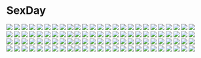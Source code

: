 # SexDay
![](https://konachan.com/image/e6b4f17901f662fc9d81bd2e9bb61864/Konachan.com%20-%2080058%20godees%20k-on%21%20manabe_nodoka%20monochrome.jpg)
![](https://konachan.com/jpeg/4b75d662dd5d5c8b1d0aab770e7dff5e/Konachan.com%20-%20196963%20blue_eyes%20blue_hair%20gradient%20hatsune_miku%20junefeier_%28artist%29%20long_hair%20phone%20skirt%20thighhighs%20vocaloid%20watermark%20wristwear.jpg)
![](https://konachan.com/jpeg/33bce6830ce8a7a9b8284677b1d5688f/Konachan.com%20-%20293281%20blonde_hair%20blush%20breasts%20cleavage%20cropped%20fate_grand_order%20fate_%28series%29%20green_eyes%20kuavera%20pantyhose%20short_hair%20topless%20waifu2x%20white.jpg)
![](https://konachan.com/jpeg/43bd2f3fe846ebecb271d701be06a9eb/Konachan.com%20-%20170834%20all_male%20animal%20aqua_eyes%20bird%20black_eyes%20black_hair%20brown_eyes%20coolzaku%20duck%20glasses%20green_hair%20hat%20male%20red_hair%20tapioca%20tie%20tsuritama%20water.jpg)
![](https://konachan.com/image/27345d2da82079372e153c21c786b22f/Konachan.com%20-%2064107%20bodysuit%20jpeg_artifacts%20neon_genesis_evangelion%20soryu_asuka_langley.jpg)
![](https://konachan.com/image/909656061836d8de277210e4ddcffe62/Konachan.com%20-%20131313%20brown_eyes%20brown_hair%20ex-driver%20gou_%28double_trigger%29%20gun%20pantyhose%20sakakino_lisa%20weapon.jpg)
![](https://konachan.com/jpeg/24b7cbfefac4c2a627b9ecdf01857a7e/Konachan.com%20-%2093203%20ass%20blue_hair%20christmas%20douwa%20hat%20original%20panties%20purple_eyes%20skirt%20thighhighs%20underwear%20white.jpg)
![](https://konachan.com/jpeg/1d7dea01afe05af127eeaddde658b5ba/Konachan.com%20-%20182608%20anthropomorphism%20bandage%20breasts%20dark_skin%20glasses%20kantai_collection%20musashi_%28kancolle%29%20sarashi%20spread_legs%20underwear%20yamaneko.jpg)
![](https://konachan.com/image/6e3a2f5f882cb098fd5ddac62263640c/Konachan.com%20-%20245559%20brown_hair%20close%20eliza_%28tekken%29%20horns%20red_eyes%20short_hair%20tattoo%20tekken%20wanke.jpg)
![](https://konachan.com/jpeg/c07c9686b570b91e78466b175250e703/Konachan.com%20-%20236338%20black_hair%20blush%20breasts%20cameltoe%20gray_eyes%20matsunaga_kouyou%20original%20panties%20skirt%20underwear%20upskirt.jpg)
![](https://konachan.com/jpeg/b84fa0ea89e0bb6ad417864d578dd612/Konachan.com%20-%20118787%20bed%20black_hair%20bra%20breasts%20cabbit%20game_cg%20long_hair%20michiru_%28midori_no_umi%29%20midori_no_umi%20navel%20nipples%20panties%20saeki_hokuto%20underwear.jpg)
![](https://konachan.com/image/2a1a745bd9f0bfa54ba013e71b0995eb/Konachan.com%20-%2022768%20ran_%28texhnolyze%29%20texhnolyze.jpg)
![](https://konachan.com/image/dd0b6650c62c7e417c50fdae4f80a269/Konachan.com%20-%20303659%20clouds%20haruka_%28pokemon%29%20mightyena%20pippi_%28p3i2%29%20pokemon%20rayquaza.jpg)
![](https://konachan.com/jpeg/a9ef4b8163f471a199c54996aa12a9dd/Konachan.com%20-%20277765%20aqua_eyes%20asou_fumi%20ass%20baseson%20bath%20bathtub%20breasts%20game_cg%20glasses%20gray_hair%20kimihane%20mtu%20navel%20night%20nipples%20nude%20short_hair%20snow%20towel%20water.jpg)
![](https://konachan.com/jpeg/d84c0f2cb467bb54e43dad8aa4e8ae46/Konachan.com%20-%20259748%20ass%20barefoot%20bow%20braids%20breasts%20building%20catgirl%20city%20ebizome%20long_hair%20panties%20red_eyes%20red_hair%20ruins%20sky%20tail%20touhou%20twintails%20underwear.jpg)
![](https://konachan.com/image/dfc483ca994a52a8317d1724864ef2a3/Konachan.com%20-%2031584%20ass%20blonde_hair%20blue_eyes%20blush%20censored%20cum%20favorite%20game_cg%20happy_margaret%21%20kokonoka%20rindou_saki%20school_uniform%20sex.jpg)
![](https://konachan.com/image/0a99db3fc7105e95d6169e7204c4e493/Konachan.com%20-%20175295%20akashio%20anthropomorphism%20blonde_hair%20clouds%20gloves%20gun%20long_hair%20moon%20red_eyes%20scarf%20school_uniform%20skirt%20sky%20socks%20stars%20water%20weapon.jpg)
![](https://konachan.com/jpeg/490c951e938e6f0e2a2e0220666ef3a0/Konachan.com%20-%20149131%20beach%20hewsack%20kamiigusa_misaki%20kanda_sorata%20male%20sakura-sou_no_pet_na_kanojo%20shiina_mashiro%20swimsuit.jpg)
![](https://konachan.com/jpeg/59f0538ababce6200ffea29b5c62506f/Konachan.com%20-%20126942%20animal_ears%20blonde_hair%20food%20foxgirl%20gray_hair%20long_hair%20original%20p19%20pink_hair.jpg)
![](https://konachan.com/image/c31d31d6acbea3f6b61912d755944993/Konachan.com%20-%20155397%20blue_eyes%20blue_hair%20hatsune_miku%20sassa01%20tie%20vocaloid.jpg)
![](https://konachan.com/image/06e6bdce87227ac7d3481bf8b1194c9e/Konachan.com%20-%205438%20school_uniform%20tagme.jpg)
![](https://konachan.com/image/bac5106be8075b1274066bba01c57df3/Konachan.com%20-%20155157%20animal%20blonde_hair%20cat%20close%20gayu_fuyu-sh%C5%8D%20gray_eyes%20watermark.jpg)
![](https://konachan.com/image/088380ed1231917b858f3ad30a7ba83d/Konachan.com%20-%20126442%20food%20gakuou%20gray_hair%20korie_riko%20mayuzumi_hinayu%20school_uniform.jpg)
![](https://konachan.com/image/d66f6b8b9fcf189c40276a896d2b3055/Konachan.com%20-%20286520%20aqua_eyes%20black_hair%20blush%20bow%20braids%20breasts%20brown_eyes%20cleavage%20close%20fang%20gray_hair%20long_hair%20necklace%20original%20pink_eyes%20ponytail%20short_hair.jpg)
![](https://konachan.com/jpeg/dec394119b1124ad6a3cb94cbee40a15/Konachan.com%20-%20266400%20bed%20breasts%20brown_hair%20cameltoe%20game_cg%20love_sweets%20moonstone%20nipples%20open_shirt%20otonashi_kanae%20panties%20socks%20spread_legs%20topless%20underwear.jpg)
![](https://konachan.com/jpeg/b26e7990e373ed8a13f707e5d5fb5c20/Konachan.com%20-%2075679%20bunnygirl%20inaba_tewi%20polychromatic%20tagme_%28artist%29%20touhou.jpg)
![](https://konachan.com/jpeg/34a3a195da55f55e83d6419f88b9e041/Konachan.com%20-%20136427%20bow%20brown_eyes%20brown_hair%20cherry_blossoms%20dress%20flowers%20hakurei_reimu%20kimono%20male%20miko%20petals%20short_hair%20skirt%20tokiame%20touhou%20wedding%20wedding_attire.jpg)
![](https://konachan.com/image/88b7af984ac529dc1d806c767b723a9b/Konachan.com%20-%20138711%20bed%20blush%20brown_hair%20loli%20panties%20to_love_ru%20underwear%20yabuki_kentarou%20yuuki_mikan.jpg)
![](https://konachan.com/image/ea20ddec8cd5f18a0700ae3ec0b4693f/Konachan.com%20-%2077212%20dokuro_chrome%20katekyou_hitman_reborn%20male%20rokudou_mukuro%20sawada_tsunayoshi.jpg)
![](https://konachan.com/jpeg/5aa29e95ff910a70b47ff3d4272e5229/Konachan.com%20-%20293790%20blue_eyes%20blush%20brown_hair%20chiyomaru_%28yumichiyo0606%29%20close%20flowers%20hanazake_rin%20long_hair%20tears.jpg)
![](https://konachan.com/image/3af7d42bc1a6aeff09e8db51a328ed2e/Konachan.com%20-%20265342%20aqua_eyes%20brown_hair%20haneru%20lighthouse%20long_hair%20original%20petals%20school_uniform%20skirt%20water.jpg)
![](https://konachan.com/jpeg/41a215678e56f402224994578344cc36/Konachan.com%20-%20173898%20blue_eyes%20daiba_kanon%20elbow_gloves%20erina_der_vogelweid%20gloves%20god_eater%20gray_hair%20hat%20pink_hair%20shoujo_ai%20skirt%20thighhighs%20tsuchikure_%283105mitoko%29.jpg)
![](https://konachan.com/image/a8d24d734da57311e36e8d592b371a7d/Konachan.com%20-%20176932%20anthropomorphism%20aqua_eyes%20bodysuit%20cape%20close%20gray_hair%20kantai_collection%20tagme_%28artist%29%20wo-class_aircraft_carrier.jpg)
![](https://konachan.com/jpeg/c8c3054684e929e26487225bcda31d94/Konachan.com%20-%20259432%20animal_ears%20aqua_eyes%20azur_lane%20black_hair%20breast_grab%20breasts%20catgirl%20fang%20gradient%20long_hair%20mask%20nipples%20no_bra%20oekakizuki%20pink_eyes%20short_hair.jpg)
![](https://konachan.com/image/0ba4d251377333ecfbefe2bb5c900a05/Konachan.com%20-%2046211%20animal_ears%20brown_eyes%20brown_hair%20foxgirl%20japanese_clothes%20kanan_%28artist%29%20miko%20tagme%20tail%20thighhighs.jpg)
![](https://konachan.com/image/0b3d4c140105978526c89bbd4761c0ca/Konachan.com%20-%2023877%20mesousa%20pani_poni_dash.jpg)
![](https://konachan.com/jpeg/b26e21765337a6f46628a46eaa3a85f8/Konachan.com%20-%20144562%20animal_ears%20blonde_hair%20blush%20breasts%20dog_days%20foxgirl%20gloves%20green_eyes%20ichi_makoto%20nopan%20ponytail%20tail%20third-party_edit%20yukikaze_panettone.jpg)
![](https://konachan.com/image/74fc51e5d257e4f49c56cb6b02fe6fab/Konachan.com%20-%20200698%20blue_eyes%20blue_hair%20choker%20clouds%20dress%20hatsune_miku%20long_hair%20ponita%20pool%20sky%20summer_dress%20sunset%20vocaloid%20water%20wristwear.jpg)
![](https://konachan.com/image/85815f44f9dc74d57ea690e1c642ddc7/Konachan.com%20-%20120691%20honda_masazumi%20kyoukai_senjou_no_horizon%20panties%20underwear%20yaoya_musuko.jpg)
![](https://konachan.com/image/f9ae597191b5e43ba4f4f52830919a5c/Konachan.com%20-%20288775%20cake%20couch%20drink%20food%20gloves%20green_eyes%20green_hair%20hat%20hatsune_miku%20ji_dao_ji%20long_hair%20microphone%20thighhighs%20twintails%20vocaloid.jpg)
![](https://konachan.com/jpeg/f62e620915fa23e6c9ea5832c885a1fd/Konachan.com%20-%20271034%20bed%20blush%20bug_%28artist%29%20drink%20long_hair%20navel%20pajamas%20panties%20purple_eyes%20purple_hair%20twintails%20underwear%20vocaloid%20voiceroid%20yuzuki_yukari.jpg)
![](https://konachan.com/image/214d24d11b57f33b33cefb224d7251dd/Konachan.com%20-%2088868%20book%20building%20city%20clouds%20headphones%20scarf%20school_uniform%20short_hair%20sunset%20supertie%20tagme_%28character%29.jpg)
![](https://konachan.com/image/92cf8ed8ca2e68b3bf9c96f8fb58bd8d/Konachan.com%20-%2021753%20beck%20minami_maho.jpg)
![](https://konachan.com/image/8ec0d386bc8b656328789f32a9962a6b/Konachan.com%20-%2073963%20bra%20panties%20underwear.jpg)
![](https://konachan.com/image/3ceee636b55a80e47aed698d2e9c3782/Konachan.com%20-%2027059%20ichigo_mashimaro.jpg)
![](https://konachan.com/image/2a304a7f946e92b5c41e7b8e02cbaa6c/Konachan.com%20-%2050001%20christmas%20hirasawa_yui%20k-on%21.jpg)
![](https://konachan.com/image/f46a60e0de85258bad6b8e91ce7ab0e0/Konachan.com%20-%2076387%20angel_beats%21%20close%20fang%20pink_hair%20vector%20wink%20yui_%28angel_beats%21%29.jpg)
![](https://konachan.com/image/4b8149dd0bfdeab1b7e0b01757c05150/Konachan.com%20-%2053932%20ass%20bachou%20beach%20bikini%20black_hair%20blush%20breasts%20brown_eyes%20brown_hair%20cleavage%20kanu%20koihime_musou%20long_hair%20pink_hair%20red_eyes%20ryuubi%20scan%20swimsuit.jpg)
![](https://konachan.com/image/5940dc68a9d082ca9cb0e1bead4770e3/Konachan.com%20-%2052246%20beach%20game_cg%20loli%20night%20rindou_ruri%20tenshinranman%20water%20yuzusoft.jpg)
![](https://konachan.com/image/5235ab4c9a2b01b64a8baafdf6e34aaf/Konachan.com%20-%20199286%20ass%20black_hair%20fire_emblem%20long_hair%20lyndis_%28fire_emblem%29%20panties%20ponytail%20shinon_%28tokage_shuryou%29%20underwear.jpg)
![](https://konachan.com/jpeg/931f5dba9347c2c267d93b28fc985bba/Konachan.com%20-%20200919%20all_male%20anthropomorphism%20cherry_blossoms%20flowers%20honebami_toshiro%20male%20mokoppe%20purple_eyes%20short_hair%20tie%20touken_ranbu%20uniform%20white%20white_hair.jpg)
![](https://konachan.com/image/4e7346b4d85340c4760e1db55ce54d9b/Konachan.com%20-%2064000%20blonde_hair%20blood%20blush%20censored%20favorite%20game_cg%20hisakaki_kosame%20hoshizora_no_memoria%20sex.jpg)
![](https://konachan.com/image/6e5c56da0057762ae335d415d3193e0c/Konachan.com%20-%20109922%20amane_suzuha%20animal_ears%20faris_nyannyan%20gun%20hashida_itaru%20kiryuu_moeka%20kitunen%20maid%20makise_kurisu%20male%20pink%20shiina_mayuri%20steins%3Bgate%20trap%20weapon.jpg)
![](https://konachan.com/image/14aa4b31a12fb2ff7432d6d1cfd85ff0/Konachan.com%20-%2023288%20pangya.jpg)
![](https://konachan.com/image/1c0b0f5d112b683f9cc709bafa2c54c9/Konachan.com%20-%2080056%20godees%20monochrome.jpg)
![](https://konachan.com/jpeg/e1a5b5e7b803619ae01f111dedae66d8/Konachan.com%20-%2033388%20kobushi_abiru%20sayonara_zetsubou_sensei.jpg)
![](https://konachan.com/jpeg/d9c7130ab08df4cc11ed81debf3fa0f7/Konachan.com%20-%20157030%20ass%20brown_hair%20game_cg%20hoshina_yuki%20japanese_clothes%20love_sick_puppies%20miko%20nipples%20no_bra%20panties%20sankuro%20underwear.jpg)
![](https://konachan.com/image/ebb76015f2e7cb04fd5f80b885ae3881/Konachan.com%20-%20129620%20hatsune_miku%20magnet_%28vocaloid%29%20megurine_luka%20shoujo_ai%20vocaloid%20yukinokoe.jpg)
![](https://konachan.com/jpeg/8c09e992377a97d1bdbbd14837a91086/Konachan.com%20-%20306203%20brown_eyes%20brown_hair%20cherry_blossoms%20close%20flowers%20headdress%20original%20ribbons%20short_hair%20totomachokori.jpg)
![](https://konachan.com/jpeg/397be4b86c347d3f52ba5fb74f6d4b4b/Konachan.com%20-%20297081%20blue_eyes%20blush%20bondage%20book%20cropped%20ichinose_yukino%20kneehighs%20long_hair%20nakano_itsuki%20navel%20panties%20red_hair%20rope%20school_uniform%20skirt%20underwear.jpg)
![](https://konachan.com/image/43fcf618a3198e5f03cd78879dfdaa94/Konachan.com%20-%20243809%20achumuchi%20aqua_eyes%20ball%20beach%20bikini%20bow%20breasts%20cameltoe%20clouds%20drink%20food%20logo%20long_hair%20male%20navel%20sky%20stairs%20swimsuit%20umbrella%20water%20watermark.jpg)
![](https://konachan.com/image/455fcc8d238fd349e854bd74b78751d3/Konachan.com%20-%2018976%20breasts%20cleavage%20ikkitousen%20kakouen_myousai%20kanu_unchou%20panties%20underwear%20weapon.jpg)
![](https://konachan.com/jpeg/c24bf0c42737c6469fced9d6c3cc7617/Konachan.com%20-%20134310%20blush%20long_hair%20nana_asta_deviluke%20pink_hair%20purple_eyes%20tail%20to_love_ru%20toshi5765%20transparent.jpg)
![](https://konachan.com/jpeg/00ba8361eeec09592e5e3c94d1c85a1f/Konachan.com%20-%20280524%20angel%20animal_ears%20blonde_hair%20blush%20feathers%20garter%20halo%20headband%20long_hair%20necklace%20original%20skirt%20tail%20topia%20wings%20yellow_eyes.jpg)
![](https://konachan.com/image/36d0978bf6e33d3308831587a4d2296c/Konachan.com%20-%20105258%20daiteikoku%20ermi_donitz.jpg)
![](https://konachan.com/image/7da03f46c4512b9d9ed7f34d52ab0e18/Konachan.com%20-%2083902%20bow%20brown_hair%20hat%20purple_eyes%20saigyouji_yuyuko%20short_hair%20touhou.jpg)
![](https://konachan.com/jpeg/4163ca3c5b60a44f219ce98294afb922/Konachan.com%20-%2016833%20green_eyes%20narukaze_minamo%20purple_hair%20school_uniform%20shinkai_makoto%20wind%3A_a_breath_of_heart.jpg)
![](https://konachan.com/image/d41d6906bfa2a6f28614ad811db043b2/Konachan.com%20-%209367%20pointed_ears%20ruruguno_janus_enfinus%20wiz_anniversary.jpg)
![](https://konachan.com/jpeg/b139450608bd1e67865cf4b05188385d/Konachan.com%20-%20178995%20blue_eyes%20front_wing%20game_cg%20innocent_girl%20long_hair%20nanaca_mai%20ousaka_kanae%20red_hair.jpg)
![](https://konachan.com/jpeg/d0c3b497db007f1abfccf43b8545f033/Konachan.com%20-%20250856%20breasts%20hiten_goane_ryu%20nipples%20no_bra%20original%20panties%20pantyhose%20panty_pull%20shirt_lift%20third-party_edit%20underwear%20white.jpg)
![](https://konachan.com/jpeg/5365536fd38584dc50e6ae28b37cd8b9/Konachan.com%20-%20145413%20alcot%20ball%20basketball%20game_cg%20headband%20kamishiro_mika%20naka_no_hito_nado_inai%20narumi_yuu%20short_hair%20sport.jpg)
![](https://konachan.com/jpeg/13bd34ba4d23f01266cbb2569d6adfa1/Konachan.com%20-%20262433%20animal_ears%20apron%20bell%20bow%20breasts%20cleavage%20collar%20fang%20foxgirl%20gloves%20headdress%20long_hair%20naked_apron%20pink_hair%20ponytail%20tail%20tamamo_cat%20yellow_eyes.jpg)
![](https://konachan.com/jpeg/747624bf69115e287c2eb328e4786f01/Konachan.com%20-%20188274%20aliasing%20ashishun%20game_cg%20hat%20kokonoka%20loli%20marmalade%20navel%20panties%20primal_x_hearts%20sasorigatame%20tagme%20tenjindaira_haruhi%20underwear.jpg)
![](https://konachan.com/jpeg/373a4c8993bf4d6277fe3727185df10f/Konachan.com%20-%20197049%20axl%20breast_hold%20breasts%20game_cg%20green_hair%20molly_downes%20navel%20nipples%20nude%20pussy%20racial_merge%20senomoto_hisashi%20uncensored%20wet%20yellow_eyes.jpg)
![](https://konachan.com/image/9a3bd1414fcdb9fa271c5adb7270ef2f/Konachan.com%20-%20192232%20animal_ears%20blonde_hair%20brown_hair%20catgirl%20chen%20chibi%20foxgirl%20hat%20kazami_karasu%20long_hair%20short_hair%20tail%20touhou%20yakumo_ran%20yakumo_yukari%20yellow_eyes.jpg)
![](https://konachan.com/image/929f5c5f43733e9ecec1148e27634ff9/Konachan.com%20-%20114693%20diamic_days%20game_cg%20koboshi_renko%20lump_of_sugar%20sesena_yau.jpg)
![](https://konachan.com/image/aece6fae89e13323988212af40513180/Konachan.com%20-%2082494%20akita_neru%20aqua_hair%20blindfold%20blue_hair%20bow%20brown_hair%20gloves%20goggles%20group%20kaito%20long_hair%20male%20meiko%20pink_hair%20scarf%20tie%20twintails%20vocaloid.jpg)
![](https://konachan.com/jpeg/efd48ffc1623d414a94281a59232b5c5/Konachan.com%20-%20176257%20aixioo%20black_hair%20breasts%20long_hair%20navel%20nipples%20nude%20original%20pink_eyes%20ponytail%20pussy%20white.jpg)
![](https://konachan.com/image/4deae2ffd929dfcc8f256de527a9da91/Konachan.com%20-%20244425%20instrument%20male%20music%20original%20paper%20piano%20pierorabu.jpg)
![](https://konachan.com/image/3e32f7b15c39e9f0d6f977675eda60f7/Konachan.com%20-%2025950%20alvis_hamilton%20last_exile.jpg)
![](https://konachan.com/jpeg/f07b8a64bc7de29aea948f1ba8706239/Konachan.com%20-%20187956%20black_hair%20blue_eyes%20breasts%20game_cg%20giga%20gray_hair%20green_eyes%20group%20long_hair%20mermaid%20navel%20nipples%20nironiro%20nude%20onsen%20ouno_sumi%20pink_hair%20water.jpg)
![](https://konachan.com/image/66e98b2538802b760efa403cc1161c2e/Konachan.com%20-%2095554%20blonde_hair%20bow%20flandre_scarlet%20hat%20mifuru%20necklace%20red_eyes%20sword%20touhou%20vampire%20weapon%20wings.jpg)
![](https://konachan.com/image/78bd06af4db46c6c17d4eee528e1a939/Konachan.com%20-%2014880%20hellsing.jpg)
![](https://konachan.com/jpeg/7e3353bb362d47cea7f2ecb3fa0e2d16/Konachan.com%20-%20256865%20aqua_%28konosuba%29%20blue_eyes%20blue_hair%20bow%20breasts%20censored%20kono_subarashii_sekai_ni_shukufuku_wo%21%20nipples%20nude%20paizuri%20penis%20tagme_%28artist%29.jpg)
![](https://konachan.com/image/1419a247113d424985ff6018ca769523/Konachan.com%20-%20304980%20building%20city%20clouds%20eyepatch%20gloves%20green_eyes%20group%20kanola_u%20logo%20long_hair%20night%20ponytail%20red_hair%20shorts%20sky%20stars%20thighhighs%20white_hair.jpg)
![](https://konachan.com/image/4edd7241917e2841ee455543a92cc92a/Konachan.com%20-%20163993%20ass%20blush%20bow%20card_captor_sakura%20flat_chest%20green_eyes%20kinomoto_sakura%20loli%20n.g.%20nipples%20nude%20wink.jpg)
![](https://konachan.com/jpeg/ae685b2f1dd49db5b1ed63f67a973d82/Konachan.com%20-%20129952%20akinoko%20breasts%20doudou_momo%20game_cg%20japanese_clothes%20kaminoyu%20nipples%20no_bra%20nopan.jpg)
![](https://konachan.com/image/1a16e4201bfa367ae8fe608ca2d12699/Konachan.com%20-%20219615%20anthropomorphism%20axis_powers_hetalia%20canada_%28hetalia%29%20genderswap%20yoishigure_kaede.jpg)
![](https://konachan.com/image/20852bb3d28cf4db85ca794d163cfac2/Konachan.com%20-%2020783%20anemone%20dominic_sorel%20eureka_seven.jpg)
![](https://konachan.com/image/2445715cac1b6d1749107bb2a5e8642f/Konachan.com%20-%20242506%20black_hair%20blush%20breasts%20censored%20clouds%20collar%20night%20nude%20original%20pussy%20red_eyes%20shinoda_%28ttym44%29%20short_hair%20sky.jpg)
![](https://konachan.com/jpeg/ebff3263c18caef24e679cc454a7d054/Konachan.com%20-%2034296%20otonashi_meru%20sayonara_zetsubou_sensei.jpg)
![](https://konachan.com/jpeg/585e7f350ab3a29ef59bc93dd230890e/Konachan.com%20-%20304311%202girls%20animal_ears%20anthropomorphism%20blush%20brown_hair%20catgirl%20cropped%20kuma_%28kancolle%29%20long_hair%20nurse%20tail%20tama_%28kancolle%29%20teddy_bear%20tie.jpg)
![](https://konachan.com/jpeg/cd84947537b5227644b08677e2822477/Konachan.com%20-%20285335%20bed%20bikini%20blush%20breasts%20brown_eyes%20fate_grand_order%20fate_%28series%29%20jeanne_d%27arc_alter%20long_hair%20nipples%20shayo%20swimsuit%20wet%20white_hair.jpg)
![](https://konachan.com/jpeg/51911ebfd029480914aebdd0e740ce81/Konachan.com%20-%20285970%20blonde_hair%20blue_eyes%20choker%20dress%20horns%20koi_han%20original%20panties%20pointed_ears%20see_through%20twintails%20underwear%20wings.jpg)
![](https://konachan.com/image/fddff123ceb89a9aa066358b33cc67bf/Konachan.com%20-%20107613%202girls%20blue_eyes%20blue_hair%20blush%20boots%20bow%20breasts%20gloves%20long_hair%20miki_sayaka%20nipples%20red_eyes%20red_hair%20short_hair%20skirt%20thighhighs%20yuri.jpg)
![](https://konachan.com/image/9cf230e920e3d47086df725f6a78c984/Konachan.com%20-%20141764%20aqua_eyes%20aqua_hair%20beach%20hatsune_miku%20long_hair%20mokyu_%28kukoudesu%29%20sunglasses%20twintails%20vocaloid.jpg)
![](https://konachan.com/image/3f81f1291d00d4a66ccaa2976428bed2/Konachan.com%20-%20122477%20blue_eyes%20breasts%20cleavage%20ginshachi%20green_hair%20hatsune_miku%20heart%20long_hair%20panties%20ribbons%20thighhighs%20twintails%20underwear%20vocaloid.jpg)
![](https://konachan.com/image/e7f341db21d046d23deb9ca2069e74d2/Konachan.com%20-%2070036%20blush%20brown_eyes%20brown_hair%20caffein%20flowers%20meiko%20short_hair%20vocaloid.jpg)
![](https://konachan.com/image/26c50364d0df9cb2cfe959b98bf34444/Konachan.com%20-%2031810%20blonde_hair%20blue_eyes%20blush%20censored%20favorite%20game_cg%20handjob%20kokonoka%20minahase_karin%20penis%20pussy%20pussy_juice%20spread_legs%20spread_pussy.jpg)
![](https://konachan.com/image/49cad6a07afaec6cc94ca7048b287396/Konachan.com%20-%20297374%20armor%20boots%20breasts%20cleavage%20gloves%20navel%20suzume_inui%20sword%20thighhighs%20torn_clothes%20valkyrie_erda%20valkyrie_erste%20valkyrie_sigrun%20weapon%20yu-gi-oh.jpg)
